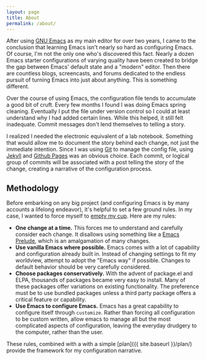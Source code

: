 ```yaml
---
layout: page
title: About
permalink: /about/
---
```


After using [GNU Emacs](https://www.gnu.org/software/emacs/) as my main editor for over two years, I came to the conclusion that learning Emacs isn't nearly so hard as configuring Emacs. Of course, I'm not the only one who's discovered this fact. Nearly a dozen Emacs starter configurations of varying quality have been created to bridge the gap between Emacs' default state and a "modern" editor. Then there are countless blogs, screencasts, and forums dedicated to the endless pursuit of turning Emacs into just about anything. This is something different.

Over the course of using Emacs, the configuration file tends to accumulate a good bit of cruft. Every few months I found I was doing Emacs spring cleaning. Eventually I put the file under version control so I could at least understand why I had added certain lines. While this helped, it still felt inadequate. Commit messages don't lend themselves to telling a story.

I realized I needed the electronic equivalent of a lab notebook. Something that would allow me to document the story behind each change, not just the immediate intention. Since I was using [Git](http://git-scm.com/) to manage the config file, using [Jekyll](http://jekyllrb.com/) and [Github Pages](https://pages.github.com/) was an obvious choice. Each commit, or logical group of commits will be associated with a post telling the story of the change, creating a narrative of the configuration process.

Methodology
-----------

Before embarking on any big project (and configuring Emacs is by many accounts a lifelong endeavor), it's helpful to set a few ground rules. In my case, I wanted to force myself to [empty my cup](http://sachachua.com/blog/2015/02/getting-started-emacs-empty-cup/). Here are my rules:

* **One change at a time.** This forces me to understand and carefully consider each change. It disallows using something like a [Emacs Prelude](https://github.com/bbatsov/prelude), which is an amalgamation of many changes.
* **Use vanilla Emacs where possible.** Emacs comes with a lot of capability and configuration already built in. Instead of changing settings to fit my worldview, attempt to adopt the "Emacs way" if possible. Changes to default behavior should be very carefully considered.
* **Choose packages conservatively.** With the advent of package.el and ELPA, thousands of packages became very easy to install. Many of these packages offer variations on existing functionality. The preference must be to use bundled packages unless a third party package offers a critical feature or capability.
* **Use Emacs to configure Emacs.** Emacs has a great capability to configure itself through `customize`. Rather than forcing all configuration to be custom written, allow emacs to manage all but the most complicated aspects of configuration, leaving the everyday drudgery to the computer, rather than the user.

These rules, combined with a with a simple [plan]({{ site.baseurl }}/plan/) provide the framework for my configuration narrative.
